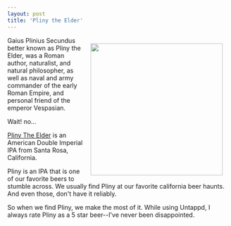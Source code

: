 ```yaml
---
layout: post
title: 'Pliny the Elder'
---
```

<p><a href="http://russianriverbrewing.com/brews/pliny-the-elder/" target="_blank"><img style="padding: 15px;" src="https://s3.amazonaws.com/kinlane-productions/untappd/Pliny-the-Elder.png" alt="" width="300" align="right" /></a></p>
<p>Gaius Plinius Secundus better known as Pliny the Elder, was a Roman author, naturalist, and natural philosopher, as well as naval and army commander of the early Roman Empire, and personal friend of the emperor Vespasian.</p>
<p>Wait! no...</p>
<p><a href="http://russianriverbrewing.com/brews/pliny-the-elder/" target="_blank">Pliny The Elder</a> is an American Double Imperial IPA from Santa Rosa, California.</p>
<p>Pliny is an IPA that is one of our favorite beers to stumble across.  We usually find Pliny at our favorite california beer haunts.  And even those, don't have it reliably.</p>
<p>So when we find Pliny, we make the most of it.  While using Untappd, I always rate Pliny as a 5 star beer--I've never been disappointed.</p>